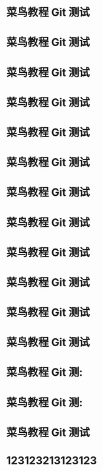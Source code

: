 # 菜鸟教程 Git 测试
# 菜鸟教程 Git 测试
# 菜鸟教程 Git 测试
# 菜鸟教程 Git 测试
# 菜鸟教程 Git 测试
# 菜鸟教程 Git 测试
# 菜鸟教程 Git 测试
# 菜鸟教程 Git 测试
# 菜鸟教程 Git 测试
# 菜鸟教程 Git 测试
# 菜鸟教程 Git 测试
# 菜鸟教程 Git 测试
# 菜鸟教程 Git 测:
# 菜鸟教程 Git 测:
# 菜鸟教程 Git 测试
# 123123213123123
